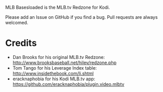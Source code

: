 MLB Basesloaded is the MLB.tv Redzone for Kodi.

Please add an Issue on GitHub if you find a bug. Pull requests are always welcomed.

# Credits
* Dan Brooks for his original MLB.tv Redzone: http://www.brooksbaseball.net/hilev/redzone.php
* Tom Tango for his Leverage Index table: http://www.insidethebook.com/li.shtml
* eracknaphobia for his Kodi MLB.tv app: https://github.com/eracknaphobia/plugin.video.mlbtv
